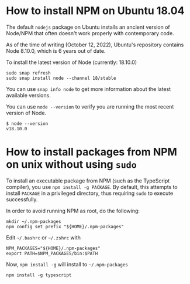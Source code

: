 # How to install NPM on Ubuntu 18.04

The default `nodejs` package on Ubuntu installs an ancient version of Node/NPM
that often doesn't work properly with contemporary code.

As of the time of writing (October 12, 2022), Ubuntu's repository contains Node
8.10.0, which is 6 years out of date.

To install the latest version of Node (currently: 18.10.0)

```
sudo snap refresh
sudo snap install node --channel 18/stable
```

You can use `snap info node` to get more information about the latest available
versions.

You can use `node --version` to verify you are running the most recent version
of Node.

```
$ node --version
v18.10.0
```


# How to install packages from NPM on unix without using `sudo`

To install an executable package from NPM (such as the TypeScript compiler),
you use `npm install -g PACKAGE`. By default, this attempts to install
`PACKAGE` in a privileged directory, thus requiring `sudo` to execute
successfully.

In order to avoid running NPM as root, do the following:

```
mkdir ~/.npm-packages
npm config set prefix "${HOME}/.npm-packages"
```

Edit `~/.bashrc` or `~/.zshrc` with

```
NPM_PACKAGES="${HOME}/.npm-packages"
export PATH=$NPM_PACKAGES/bin:$PATH
```

Now, `npm install -g` will install to `~/.npm-packages`

```
npm install -g typescript
```
